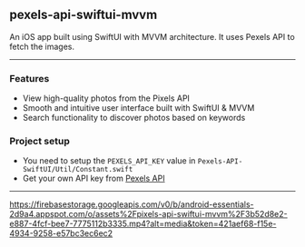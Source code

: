 ## pexels-api-swiftui-mvvm
An iOS app built using SwiftUI with MVVM architecture. It uses Pexels API to fetch the images.


------------


### Features
- View high-quality photos from the Pixels API
- Smooth and intuitive user interface built with SwiftUI & MVVM
- Search functionality to discover photos based on keywords

### Project setup
- You need to setup the `PEXELS_API_KEY` value in `Pexels-API-SwiftUI/Util/Constant.swift`
- Get your own API key from [Pexels API](https://www.pexels.com/api/)


------------


https://firebasestorage.googleapis.com/v0/b/android-essentials-2d9a4.appspot.com/o/assets%2Fpixels-api-swiftui-mvvm%2F3b52d8e2-e887-4fcf-bee7-7775112b3335.mp4?alt=media&token=421aef68-f15e-4934-9258-e57bc3ec6ec2
